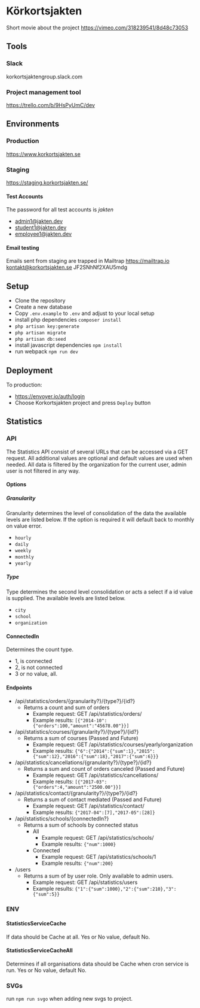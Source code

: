 # Körkortsjakten

Short movie about the project
https://vimeo.com/318239541/8d48c73053

## Tools

### Slack
korkortsjaktengroup.slack.com

### Project management tool
https://trello.com/b/9HsPyUmC/dev


## Environments 

### Production
https://www.korkortsjakten.se

### Staging 
https://staging.korkortsjakten.se/  

#### Test Accounts

The password for all test accounts is _jakten_

* admin1@jakten.dev
* student1@jakten.dev
* employee1@jakten.dev

#### Email testing

Emails sent from staging are trapped in Mailtrap
https://mailtrap.io
kontakt@korkortsjakten.se
JF2SNhNf2XAU5mdg

## Setup

* Clone the repository
* Create a new database
* Copy `.env.example` to `.env` and adjust to your local setup
* install php dependencies `composer install`
* `php artisan key:generate`
* `php artisan migrate`
* `php artisan db:seed`
* install javascript dependencies `npm install`
* run webpack `npm run dev`


## Deployment

To production:
 * https://envoyer.io/auth/login
 * Choose Korkortsjakten project and press `Deploy` button



## Statistics

### API

The Statistics API consist of several URLs that can be accessed via a GET request. All additional values are optional and default values are used when needed. All data is filtered by the organization for the current user, admin user is not filtered in any way. 

#### Options
##### Granularity
Granularity determines the level of consolidation of the data the available levels are listed below. If the option is required it will default back to monthly on value error.  
* `hourly`
* `daily`
* `weekly`
* `monthly`
* `yearly`
 
##### Type
Type determines the second level consolidation or acts a select if a id value is supplied. 
The available levels are listed below.
* `city`
* `school`
* `organization`

#### ConnectedIn
Determines the count type. 
* 1, is connected
* 2, is not connected
* 3 or no value, all.

#### Endpoints

* /api/statistics/orders/{granularity?}/{type?}/{id?}
  * Returns a count and sum of orders 
    * Example request: GET /api/statistics/orders/
    * Example results: `[{"2014-10":{"orders":100,"amount":"45678.00"}}]`
* /api/statistics/courses/{granularity?}/{type?}/{id?}
  * Returns a sum of courses (Passed and Future)
    * Example request: GET /api/statistics/courses/yearly/organization
    * Example results: `{"6":{"2014":{"sum":1},"2015":{"sum":12},"2016":{"sum":18},"2017":{"sum":6}}}`
* /api/statistics/cancellations/{granularity?}/{type?}/{id?}
  * Returns a sum and count of orders canceled (Passed and Future)
    * Example request: GET /api/statistics/cancellations/
    * Example results: `[{"2017-03":{"orders":4,"amount":"2500.00"}}]`
* /api/statistics/contact/{granularity?}/{type?}/{id?}
  * Returns a sum of contact mediated (Passed and Future)
    * Example request: GET /api/statistics/contact/
    * Example results: `{"2017-04":[7],"2017-05":[28]}`
* /api/statistics/schools/{connectedIn?}
  * Returns a sum of schools by connected status
    * All
        * Example request: GET /api/statistics/schools/
        * Example results: `{"num":1000}`
    * Connected
        * Example request: GET /api/statistics/schools/1
        * Example results: `{"num":200}`
* /users
  * Returns a sum of by user role. Only available to admin users.
      * Example request: GET /api/statistics/users
      * Example results: `{"1":{"sum":1000},"2":{"sum":210},"3":{"sum":5}}`
  
### ENV

#### StatisticsServiceCache
If data should be Cache at all.
Yes or No value, default No.

#### StatisticsServiceCacheAll
Determines if all organisations data should be Cache when cron service is run.
Yes or No value, default No.

### SVGs

run `npm run svgo` when adding new svgs to project. 

